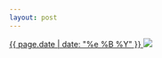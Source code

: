 ```yaml
---
layout: post
---
```


<p>
  <a href="/437">
    <time>{{ page.date | date: "%e %B %Y" }}</time>
    <img src="{{ site.assets_url }}/437.jpg">
  </a>
  
</p>
